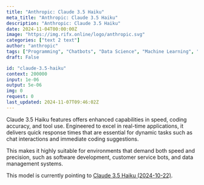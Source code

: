 ```yaml
---
title: "Anthropic: Claude 3.5 Haiku"
meta_title: "Anthropic: Claude 3.5 Haiku"
description: "Anthropic: Claude 3.5 Haiku"
date: 2024-11-04T00:00:00Z
image: "https://img.rifx.online/logo/anthropic.svg"
categories: ["text 2 text"]
author: "anthropic"
tags: ["Programming", "Chatbots", "Data Science", "Machine Learning", "Natural Language Processing"]
draft: False

id: "claude-3.5-haiku"
context: 200000
input: 1e-06
output: 5e-06
img: 0
request: 0
last_updated: 2024-11-07T09:46:02Z
---
```


Claude 3.5 Haiku features offers enhanced capabilities in speed, coding accuracy, and tool use. Engineered to excel in real-time applications, it delivers quick response times that are essential for dynamic tasks such as chat interactions and immediate coding suggestions.

This makes it highly suitable for environments that demand both speed and precision, such as software development, customer service bots, and data management systems.

This model is currently pointing to [Claude 3.5 Haiku (2024-10-22)](/anthropic/claude-3-5-haiku-20241022).

